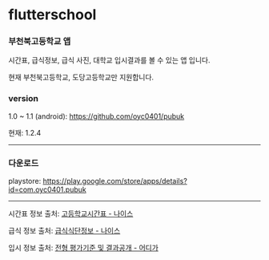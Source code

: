 # flutterschool

### 부천북고등학교 앱
시간표, 급식정보, 급식 사진, 대학교 입시결과를 볼 수 있는 앱 입니다.

현재 부천북고등학교, 도당고등학교만 지원합니다.

### version

1.0 ~ 1.1 (android): https://github.com/oyc0401/pubuk

현재: 1.2.4


--------

### 다운로드
playstore: https://play.google.com/store/apps/details?id=com.oyc0401.pubuk

----------------------------------
시간표 정보 출처: [고등학교시간표 - 나이스](https://open.neis.go.kr/portal/data/service/selectServicePage.do?page=1&rows=10&sortColumn=&sortDirection=&infId=OPEN17320190722180924242823&infSeq=1)

급식 정보 출처: [급식식단정보 - 나이스](https://open.neis.go.kr/portal/data/service/selectServicePage.do?page=1&rows=10&sortColumn=&sortDirection=&infId=OPEN18620200826103326268120&infSeq=1)

입시 정보 출처: [전형 평가기준 및 결과공개 - 어디가](https://www.adiga.kr/PageLinkAll.do?link=/kcue/ast/eip/eis/inf/stdptselctn/EipStdGenSlcIem.do&p_menu_id=PG-EIP-16101)
